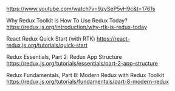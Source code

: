 https://www.youtube.com/watch?v=9zySeP5vH9c&t=1761s

Why Redux Toolkit is How To Use Redux Today?
https://redux.js.org/introduction/why-rtk-is-redux-today

React Redux Quick Start (with RTK)
https://react-redux.js.org/tutorials/quick-start

Redux Essentials, Part 2: Redux App Structure
https://redux.js.org/tutorials/essentials/part-2-app-structure

Redux Fundamentals, Part 8: Modern Redux with Redux Toolkit
https://redux.js.org/tutorials/fundamentals/part-8-modern-redux